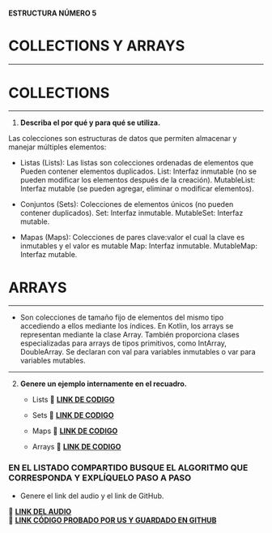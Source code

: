 #### ESTRUCTURA NÚMERO 5  
# COLLECTIONS Y ARRAYS

---

# COLLECTIONS 
---

1. **Describa el por qué y para qué se utiliza.**

  Las colecciones son estructuras de datos que permiten almacenar y manejar múltiples elementos:

- Listas (Lists):
  Las listas son colecciones ordenadas de elementos que Pueden contener elementos duplicados.
  List: Interfaz inmutable (no se pueden modificar los elementos después de la creación).
  MutableList: Interfaz mutable (se pueden agregar, eliminar o modificar elementos).

- Conjuntos (Sets):
  Colecciones de elementos únicos (no pueden contener duplicados).
  Set: Interfaz inmutable.
  MutableSet: Interfaz mutable.

- Mapas (Maps):
  Colecciones de pares clave:valor el cual la clave es inmutables y el valor es mutable 
  Map: Interfaz inmutable.
  MutableMap: Interfaz mutable.

# ARRAYS
---
- Son colecciones de tamaño fijo de elementos del mismo tipo accediendo a ellos mediante los índices.
  En Kotlin, los arrays se representan mediante la clase Array. También proporciona clases especializadas para arrays de tipos primitivos, como IntArray, DoubleArray.
  Se declaran con val para variables inmutables o var para variables mutables.

---
   
2. **Genere un ejemplo internamente en el recuadro.**  

   - Lists
     🔗 **[LINK DE CODIGO](https://pl.kotl.in/2EwVhJZtR?readOnly=true)** 

   - Sets
     🔗 **[LINK DE CODIGO](https://pl.kotl.in/NV_ltqnN2?readOnly=true)** 

   - Maps
     🔗 **[LINK DE CODIGO](https://pl.kotl.in/qKVq4-CA9?readOnly=true)**
     
   - Arrays
     🔗 **[LINK DE CODIGO](https://pl.kotl.in/QHkqg0ItC?readOnly=true)** 
 


### EN EL LISTADO COMPARTIDO BUSQUE EL ALGORITMO QUE CORRESPONDA Y EXPLÍQUELO PASO A PASO  
- Genere el link del audio y el link de GitHub.  

🔗 **[LINK DEL AUDIO]()**  
🔗 **[LINK CÓDIGO PROBADO POR US Y GUARDADO EN GITHUB]()**
